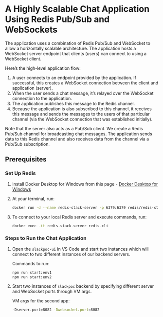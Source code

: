 
# A Highly Scalable Chat Application Using Redis Pub/Sub and WebSockets

The application uses a combination of Redis Pub/Sub and WebSocket to allow a horizontally scalable architecture. The application hosts a WebSocket server endpoint that clients (users) can connect to using a WebSocket client.

Here’s the high-level application flow:

1. A user connects to an endpoint provided by the application. If successful, this creates a WebSocket connection between the client and application (server).
2. When the user sends a chat message, it’s relayed over the WebSocket connection to the application.
3. The application publishes this message to the Redis channel.
4. Because the application is also subscribed to this channel, it receives this message and sends the messages to the users of that particular channel (via the WebSocket connection that was established initially).

Note that the server also acts as a Pub/Sub client. We create a Redis Pub/Sub channel for broadcasting chat messages. The application sends data to this Redis channel and also receives data from the channel via a Pub/Sub subscription.

## Prerequisites

### Set Up Redis

1. Install Docker Desktop for Windows from this page - [Docker Desktop for Windows](https://docs.docker.com/desktop/windows/install/)
2. At your terminal, run:

   ```bash
   docker run -d --name redis-stack-server -p 6379:6379 redis/redis-stack-server:latest
   ```

3. To connect to your local Redis server and execute commands, run:

   ```bash
   docker exec -it redis-stack-server redis-cli
   ```

### Steps to Run the Chat Application

1. Open the `slackpoc-ui` in VS Code and start two instances which will connect to two different instances of our backend servers.

   Commands to run:

   ```bash
   npm run start:env1
   npm run start:env2
   ```

2. Start two instances of `slackpoc` backend by specifying different server and WebSocket ports through VM args.

   VM args for the second app:

   ```bash
   -Dserver.port=8082 -Dwebsocket.port=8082
   ```
